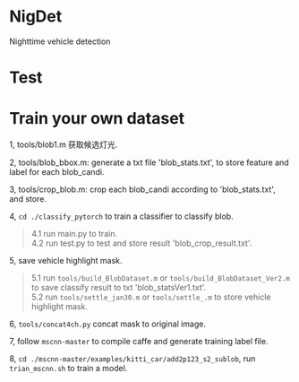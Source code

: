 # NigDet
Nighttime vehicle detection

# Test

# Train your own dataset
1, tools/blob1.m 获取候选灯光.

2, tools/blob_bbox.m: generate a txt file 'blob_stats.txt', to store feature and label for each blob_candi.

3, tools/crop_blob.m: crop each blob_candi according to 'blob_stats.txt', and store.

4, `cd ./classify_pytorch` to train a classifier to classify blob.  
> 4.1 run main.py to train.  
> 4.2 run test.py to test and store result 'blob_crop_result.txt'.

5, save vehicle highlight mask.  
> 5.1 run `tools/build_BlobDataset.m` or `tools/build_BlobDataset_Ver2.m` to save classify result to txt 'blob_statsVer1.txt'.  
> 5.2 run `tools/settle_jan30.m` or `tools/settle_.m` to store vehicle highlight mask.

6, `tools/concat4ch.py` concat mask to original image.

7, follow `mscnn-master` to compile caffe and generate training label file.

8, `cd ./mscnn-master/examples/kitti_car/add2p123_s2_sublob`, run `trian_mscnn.sh` to train a model.
